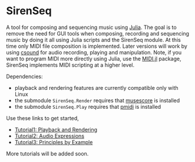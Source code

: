 # SirenSeq

A tool for composing and sequencing music using [Julia](http://julialang.org/).  The goal is to remove the need for GUI tools when composing, recording and sequencing music by doing it all using Julia scripts and the SirenSeq module.  At this time only MIDI file composition is implemented.  Later versions will work by using [csound](http://www.csounds.com/) for audio recording, playing and manipulation.  Note, if you want to program MIDI more directly using Julia, use the [MIDI.jl](https://github.com/JoelHobson/MIDI.jl) package, SirenSeq implements MIDI scripting at a higher level.

Dependencies:

 - playback and rendering features are currently compatible only with Linux
 - the submodule `SirenSeq.Render` requires that [musescore](https://musescore.org/) is installed
 - the submodule `SirenSeq.Play` requires that [pmidi](http://alsa.opensrc.org/Pmidi) is installed

Use these links to get started,

 - [Tutorial1:  Playback and Rendering](https://github.com/GerhardVisser/SirenSeq.jl/blob/master/tutorials/Tutorial1.md)
 - [Tutorial2:  Audio Expressions](https://github.com/GerhardVisser/SirenSeq.jl/blob/master/tutorials/Tutorial2.md)
 - [Tutorial3:  Principles by Example](https://github.com/GerhardVisser/SirenSeq.jl/blob/master/tutorials/Tutorial3.md)

More tutorials will be added soon.



